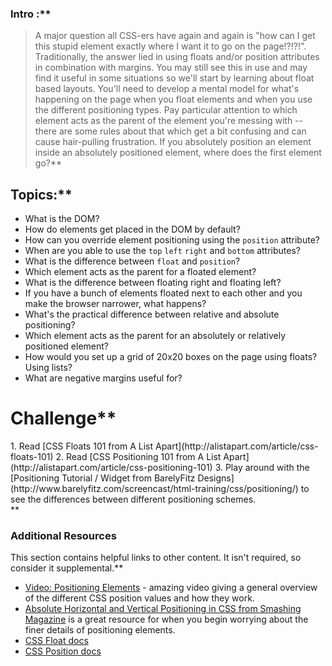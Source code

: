 ### Intro :**



>A major question all CSS-ers have again and again is "how can I get this stupid element exactly where I want it to go on the page!?!?!". Traditionally, the answer lied in using floats and/or position attributes in combination with margins. You may still see this in use and may find it useful in some situations so we'll start by learning about float based layouts.  You'll need to develop a mental model for what's happening on the page when you float elements and when you use the different positioning types.
Pay particular attention to which element acts as the parent of the element you're messing with -- there are some rules about that which get a bit confusing and can cause hair-pulling frustration.  If you absolutely position an element inside an absolutely positioned element, where does the first element go?**


## Topics:**


* What is the DOM?
* How do elements get placed in the DOM by default?
* How can you override element positioning using the `position` attribute?
* When are you able to use the `top` `left` `right` and `bottom` attributes?
* What is the difference between `float` and `position`?
* Which element acts as the parent for a floated element?
* What is the difference between floating right and floating left?
* If you have a bunch of elements floated next to each other and you make the browser narrower, what happens?
* What's the practical difference between relative and absolute positioning?
* Which element acts as the parent for an absolutely or relatively positioned element?
* How would you set up a grid of 20x20 boxes on the page using floats?  Using lists?
* What are negative margins useful for?
# Challenge**


<div class="lesson-content__panel" markdown="1">
1. Read [CSS Floats 101 from A List Apart](http://alistapart.com/article/css-floats-101)
2. Read [CSS Positioning 101 from A List Apart](http://alistapart.com/article/css-positioning-101)
3. Play around with the [Positioning Tutorial / Widget from BarelyFitz Designs](http://www.barelyfitz.com/screencast/html-training/css/positioning/) to see the differences between different positioning schemes.
</div>**


### Additional Resources
This section contains helpful links to other content. It isn't required, so consider it supplemental.**


* [Video: Positioning Elements](https://www.youtube.com/watch?v=TiY5FuwgocI) - amazing video giving a general overview of the different CSS position values and how they work.
* [Absolute Horizontal and Vertical Positioning in CSS from Smashing Magazine](http://coding.smashingmagazine.com/2013/08/09/absolute-horizontal-vertical-centering-css/) is a great resource for when you begin worrying about the finer details of positioning elements.
* [CSS Float docs](http://www.w3schools.com/css/css_float.asp)
* [CSS Position docs](http://www.w3schools.com/css/css_positioning.asp)
